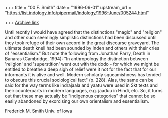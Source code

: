 +++
title = "00 F. Smith"
date = "1996-06-01"
upstream_url = "https://list.indology.info/pipermail/indology/1996-June/005244.html"

+++
[Archive link](https://list.indology.info/pipermail/indology/1996-June/005244.html)

Until recntly I would have agreed that the distinctions "magic" and 
"religion" and other such seemingly simplistic distinctions had been 
discussed until they took refuge of their own accord in the great 
discourse graveyard. The ultimate death knell had been sounded by Inden 
and others with their cries of "essentialism." 
But note the following from Jonathan Parry, Death in Banaras (Cambridge, 
1994): "In anthropology the distinction between 'religion' and 
'superstition' went out with the dodo - for which we might be entitled 
to breathe a deep sigh of relief were it not for the fact that for our 
informants it is alive and well. Modern scholarly squeamishness has 
tended to obscure this crucial sociological fact" (p. 228). Alas, the 
same can be said for the way terms like indrajaala and yaatu were used
in Skt texts and their counterparts in modern languages, e.g. jaaduu in 
Hindi, etc. So, it turns out that these may actually be "indigenous 
categories" that cannot be so easily abandoned by exorcising our own 
orientalism and essentialism.

Frederick M. Smith
Univ. of Iowa




